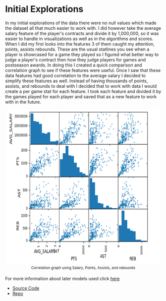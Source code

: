 # Initial Explorations
In my initial explorations of the data there were no null values which made the dataset all that much easier to work with. I did however take the average salary feature of the player's contracts and divide it by 1,000,000, so it was easier to handle in visualizations as well as in the algorithms and scores. When I did my first looks into the features 3 of them caught my attention, points, assists rebounds. These are the usual statlines you see when a player is showcased for a game they played so I figured what better way to judge a player's contract then how they judge players for games and postseason awards. In doing this I created a quick comparison and correlation graph to see if these features were useful. Once I saw that these data features had good correlation to the average salary I decided to simplify these features as well. Instead of having thousands of points, assists, and rebounds to deal with I decided that to work with data I would create a per game stat for each feature. I took each feature and divided it by the games played for each player and saved that as a new feature to work with in the future.

<div align="center">
  <img alt="text" src="visualizations/initial correlations.PNG" width="500" height="500"><br>
  <sup>Correlation graph using Salary, Points, Assists, and rebounds<sup>
</div>

For more information about later models used click [here](ANALYSIS.md)
* [Source Code](initial_exploration.ipynb)
* [Repo]()
